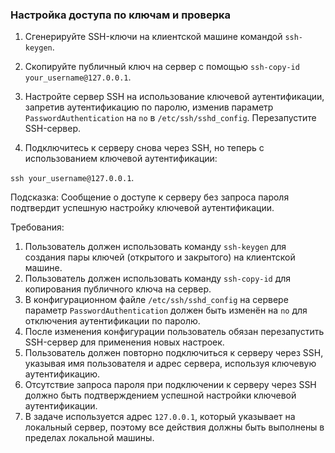 
### Настройка доступа по ключам и проверка

1. Сгенерируйте SSH-ключи на клиентской машине командой `ssh-keygen`.

2. Скопируйте публичный ключ на сервер с помощью `ssh-copy-id your_username@127.0.0.1`.

3. Настройте сервер SSH на использование ключевой аутентификации, запретив аутентификацию по паролю, изменив параметр `PasswordAuthentication` на `no` в `/etc/ssh/sshd_config`. Перезапустите SSH-сервер.

4. Подключитесь к серверу снова через SSH, но теперь с использованием ключевой аутентификации:

`ssh your_username@127.0.0.1`.

Подсказка: Сообщение о доступе к серверу без запроса пароля подтвердит успешную настройку ключевой аутентификации.

Требования:
1. Пользователь должен использовать команду `ssh-keygen` для создания пары ключей (открытого и закрытого) на клиентской машине. 
2. Пользователь должен использовать команду `ssh-copy-id` для копирования публичного ключа на сервер. 
3. В конфигурационном файле `/etc/ssh/sshd_config` на сервере параметр `PasswordAuthentication` должен быть изменён на `no` для отключения аутентификации по паролю. 
4. После изменения конфигурации пользователь обязан перезапустить SSH-сервер для применения новых настроек. 
5. Пользователь должен повторно подключиться к серверу через SSH, указывая имя пользователя и адрес сервера, используя ключевую аутентификацию. 
6. Отсутствие запроса пароля при подключении к серверу через SSH должно быть подтверждением успешной настройки ключевой аутентификации. 
7. В задаче используется адрес `127.0.0.1`, который указывает на локальный сервер, поэтому все действия должны быть выполнены в пределах локальной машины.
